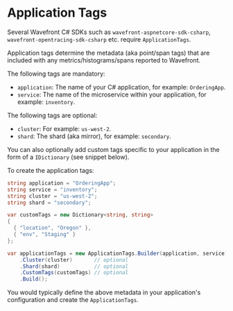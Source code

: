 ﻿# Application Tags

Several Wavefront C# SDKs such as `wavefront-aspnetcore-sdk-csharp`, `wavefront-opentracing-sdk-csharp` etc. require `ApplicationTags`.

Application tags determine the metadata (aka point/span tags) that are included with any metrics/histograms/spans reported to Wavefront.

The following tags are mandatory:
* `application`: The name of your C# application, for example: `OrderingApp`.
* `service`: The name of the microservice within your application, for example: `inventory`.

The following tags are optional:
* `cluster`: For example: `us-west-2`.
* `shard`: The shard (aka mirror), for example: `secondary`.

You can also optionally add custom tags specific to your application in the form of a `IDictionary` (see snippet below).

To create the application tags:
```csharp
string application = "OrderingApp";
string service = "inventory";
string cluster = "us-west-2";
string shard = "secondary";

var customTags = new Dictionary<string, string>
{
  { "location", "Oregon" },
  { "env", "Staging" }
};

var applicationTags = new ApplicationTags.Builder(application, service)
    .Cluster(cluster)       // optional
    .Shard(shard)           // optional
    .CustomTags(customTags) // optional
    .Build();
```

You would typically define the above metadata in your application's configuration and create the `ApplicationTags`.
